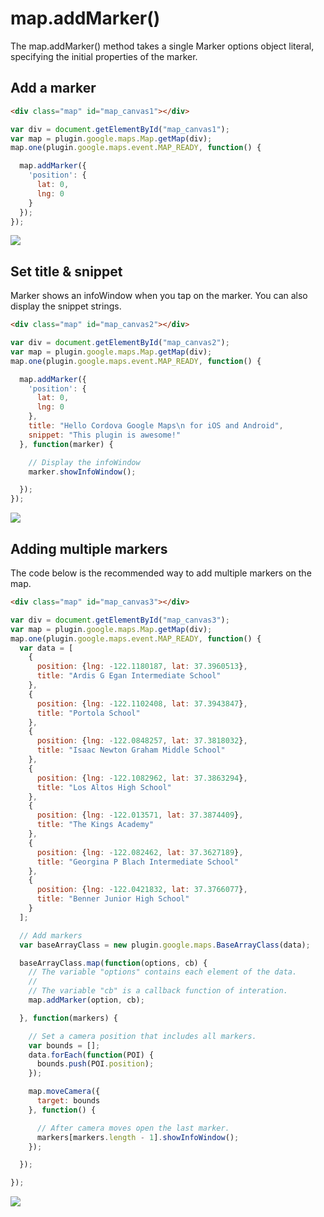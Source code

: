 # map.addMarker()

The map.addMarker() method takes a single Marker options object literal, specifying the initial properties of the marker.

## Add a marker

```html
<div class="map" id="map_canvas1"></div>
```

```js
var div = document.getElementById("map_canvas1");
var map = plugin.google.maps.Map.getMap(div);
map.one(plugin.google.maps.event.MAP_READY, function() {

  map.addMarker({
    'position': {
      lat: 0,
      lng: 0
    }
  });
});
```

![](image1.png)

## Set title & snippet

Marker shows an infoWindow when you tap on the marker. You can also display the snippet strings.

```html
<div class="map" id="map_canvas2"></div>
```

```js
var div = document.getElementById("map_canvas2");
var map = plugin.google.maps.Map.getMap(div);
map.one(plugin.google.maps.event.MAP_READY, function() {

  map.addMarker({
    'position': {
      lat: 0,
      lng: 0
    },
    title: "Hello Cordova Google Maps\n for iOS and Android",
    snippet: "This plugin is awesome!"
  }, function(marker) {

    // Display the infoWindow
    marker.showInfoWindow();

  });
});
```

![](image2.png)

## Adding multiple markers

The code below is the recommended way to add multiple markers on the map.

```html
<div class="map" id="map_canvas3"></div>
```

```js
var div = document.getElementById("map_canvas3");
var map = plugin.google.maps.Map.getMap(div);
map.one(plugin.google.maps.event.MAP_READY, function() {
  var data = [
    {
      position: {lng: -122.1180187, lat: 37.3960513},
      title: "Ardis G Egan Intermediate School"
    },
    {
      position: {lng: -122.1102408, lat: 37.3943847},
      title: "Portola School"
    },
    {
      position: {lng: -122.0848257, lat: 37.3818032},
      title: "Isaac Newton Graham Middle School"
    },
    {
      position: {lng: -122.1082962, lat: 37.3863294},
      title: "Los Altos High School"
    },
    {
      position: {lng: -122.013571, lat: 37.3874409},
      title: "The Kings Academy"
    },
    {
      position: {lng: -122.082462, lat: 37.3627189},
      title: "Georgina P Blach Intermediate School"
    },
    {
      position: {lng: -122.0421832, lat: 37.3766077},
      title: "Benner Junior High School"
    }
  ];

  // Add markers
  var baseArrayClass = new plugin.google.maps.BaseArrayClass(data);

  baseArrayClass.map(function(options, cb) {
    // The variable "options" contains each element of the data.
    //
    // The variable "cb" is a callback function of interation.
    map.addMarker(option, cb);

  }, function(markers) {

    // Set a camera position that includes all markers.
    var bounds = [];
    data.forEach(function(POI) {
      bounds.push(POI.position);
    });

    map.moveCamera({
      target: bounds
    }, function() {

      // After camera moves open the last marker.
      markers[markers.length - 1].showInfoWindow();
    });

  });

});


```

![](image3.png)
